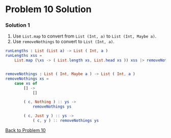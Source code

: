# Problem 10 Solution

### Solution 1
1. Use ```List.map``` to convert from ```List (Int, a)``` to ```List (Int, Maybe a)```. 
2. Use ```removeNothings``` to convert to ```List (Int, a)```. 


```elm
runLengths : List (List a) -> List ( Int, a )
runLengths xss =
    List.map (\xs -> ( List.length xs, List.head xs )) xss |> removeNothings


removeNothings : List ( Int, Maybe a ) -> List ( Int, a )
removeNothings xs =
    case xs of
        [] ->
            []

        ( c, Nothing ) :: ys ->
            removeNothings ys

        ( c, Just y ) :: ys ->
            ( c, y ) :: removeNothings ys
```

[Back to Problem 10](../p/p10.md)
